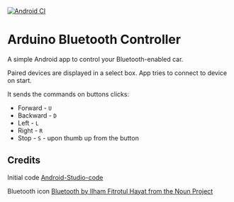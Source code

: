[![Android CI](https://github.com/beshur/arduinoBtCar/workflows/Android%20CI/badge.svg)](https://github.com/beshur/arduinoBtCar/actions?query=workflow%3A%22Android+CI%22)

# Arduino Bluetooth Controller

A simple Android app to control your Bluetooth-enabled car.

Paired devices are displayed in a select box. App tries to connect to device on start.

It sends the commands on buttons clicks:

- Forward - `U`
- Backward - `D`
- Left - `L`
- Right - `R`
- Stop - `S` - upon thumb up from the button

## Credits

Initial code [Android-Studio-code](https://github.com/BoldizsarZopcsak/Android-Studio-code)

Bluetooth icon [Bluetooth by Ilham Fitrotul Hayat from the Noun Project](https://thenounproject.com/search/?q=bluetooth&i=3283478)

